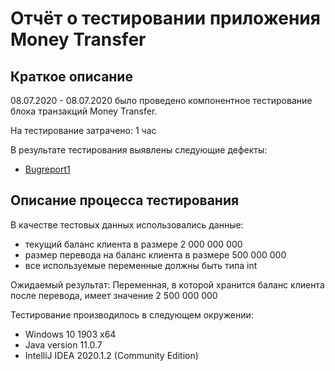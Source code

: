 # Отчёт о тестировании приложения Money Transfer

## Краткое описание

08.07.2020 - 08.07.2020 было проведено компонентное тестирование блока транзакций Money Transfer.

На тестирование затрачено: 1 час

В результате тестирования выявлены следующие дефекты:
* [Bugreport1](https://github.com/daryamorozova/Task-1.2.1/issues/1#issue-653286724)

## Описание процесса тестирования

В качестве тестовых данных использовались данные:

* текущий баланс клиента в размере 2 000 000 000 
* размер перевода на баланс клиента в размере 500 000 000
* все используемые переменные должны быть типа int

Ожидаемый результат: Переменная, в которой хранится баланс клиента после перевода, имеет значение 2 500 000 000

Тестирование производилось в следующем окружении:
* Windows 10 1903 x64
* Java version 11.0.7
* IntelliJ IDEA 2020.1.2 (Community Edition)
